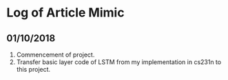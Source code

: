 # Log of Article Mimic
## 01/10/2018
1. Commencement of project.
2. Transfer basic layer code of LSTM from my implementation in cs231n to this project.